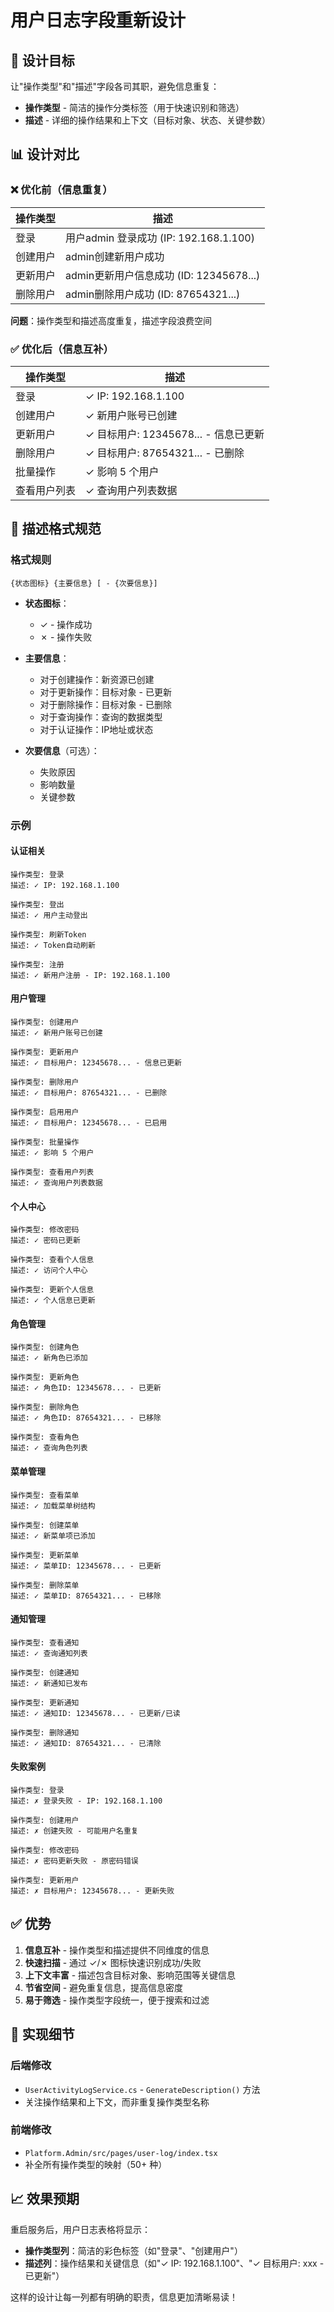 # 用户日志字段重新设计

## 🎯 设计目标

让"操作类型"和"描述"字段各司其职，避免信息重复：

- **操作类型** - 简洁的操作分类标签（用于快速识别和筛选）
- **描述** - 详细的操作结果和上下文（目标对象、状态、关键参数）

## 📊 设计对比

### ❌ 优化前（信息重复）

| 操作类型 | 描述 |
|---------|------|
| 登录 | 用户admin 登录成功 (IP: 192.168.1.100) |
| 创建用户 | admin创建新用户成功 |
| 更新用户 | admin更新用户信息成功 (ID: 12345678...) |
| 删除用户 | admin删除用户成功 (ID: 87654321...) |

**问题**：操作类型和描述高度重复，描述字段浪费空间

### ✅ 优化后（信息互补）

| 操作类型 | 描述 |
|---------|------|
| 登录 | ✓ IP: 192.168.1.100 |
| 创建用户 | ✓ 新用户账号已创建 |
| 更新用户 | ✓ 目标用户: 12345678... - 信息已更新 |
| 删除用户 | ✓ 目标用户: 87654321... - 已删除 |
| 批量操作 | ✓ 影响 5 个用户 |
| 查看用户列表 | ✓ 查询用户列表数据 |

## 🎨 描述格式规范

### 格式规则

```
{状态图标} {主要信息} [ - {次要信息}]
```

- **状态图标**：
  - ✓ - 操作成功
  - ✗ - 操作失败

- **主要信息**：
  - 对于创建操作：新资源已创建
  - 对于更新操作：目标对象 - 已更新
  - 对于删除操作：目标对象 - 已删除
  - 对于查询操作：查询的数据类型
  - 对于认证操作：IP地址或状态

- **次要信息**（可选）：
  - 失败原因
  - 影响数量
  - 关键参数

### 示例

#### 认证相关
```
操作类型: 登录
描述: ✓ IP: 192.168.1.100

操作类型: 登出
描述: ✓ 用户主动登出

操作类型: 刷新Token
描述: ✓ Token自动刷新

操作类型: 注册
描述: ✓ 新用户注册 - IP: 192.168.1.100
```

#### 用户管理
```
操作类型: 创建用户
描述: ✓ 新用户账号已创建

操作类型: 更新用户
描述: ✓ 目标用户: 12345678... - 信息已更新

操作类型: 删除用户
描述: ✓ 目标用户: 87654321... - 已删除

操作类型: 启用用户
描述: ✓ 目标用户: 12345678... - 已启用

操作类型: 批量操作
描述: ✓ 影响 5 个用户

操作类型: 查看用户列表
描述: ✓ 查询用户列表数据
```

#### 个人中心
```
操作类型: 修改密码
描述: ✓ 密码已更新

操作类型: 查看个人信息
描述: ✓ 访问个人中心

操作类型: 更新个人信息
描述: ✓ 个人信息已更新
```

#### 角色管理
```
操作类型: 创建角色
描述: ✓ 新角色已添加

操作类型: 更新角色
描述: ✓ 角色ID: 12345678... - 已更新

操作类型: 删除角色
描述: ✓ 角色ID: 87654321... - 已移除

操作类型: 查看角色
描述: ✓ 查询角色列表
```

#### 菜单管理
```
操作类型: 查看菜单
描述: ✓ 加载菜单树结构

操作类型: 创建菜单
描述: ✓ 新菜单项已添加

操作类型: 更新菜单
描述: ✓ 菜单ID: 12345678... - 已更新

操作类型: 删除菜单
描述: ✓ 菜单ID: 87654321... - 已移除
```

#### 通知管理
```
操作类型: 查看通知
描述: ✓ 查询通知列表

操作类型: 创建通知
描述: ✓ 新通知已发布

操作类型: 更新通知
描述: ✓ 通知ID: 12345678... - 已更新/已读

操作类型: 删除通知
描述: ✓ 通知ID: 87654321... - 已清除
```

#### 失败案例
```
操作类型: 登录
描述: ✗ 登录失败 - IP: 192.168.1.100

操作类型: 创建用户
描述: ✗ 创建失败 - 可能用户名重复

操作类型: 修改密码
描述: ✗ 密码更新失败 - 原密码错误

操作类型: 更新用户
描述: ✗ 目标用户: 12345678... - 更新失败
```

## ✅ 优势

1. **信息互补** - 操作类型和描述提供不同维度的信息
2. **快速扫描** - 通过 ✓/✗ 图标快速识别成功/失败
3. **上下文丰富** - 描述包含目标对象、影响范围等关键信息
4. **节省空间** - 避免重复信息，提高信息密度
5. **易于筛选** - 操作类型字段统一，便于搜索和过滤

## 🔧 实现细节

### 后端修改
- `UserActivityLogService.cs` - `GenerateDescription()` 方法
- 关注操作结果和上下文，而非重复操作类型名称

### 前端修改
- `Platform.Admin/src/pages/user-log/index.tsx`
- 补全所有操作类型的映射（50+ 种）

## 📈 效果预期

重启服务后，用户日志表格将显示：

- **操作类型列**：简洁的彩色标签（如"登录"、"创建用户"）
- **描述列**：操作结果和关键信息（如"✓ IP: 192.168.1.100"、"✓ 目标用户: xxx - 已更新"）

这样的设计让每一列都有明确的职责，信息更加清晰易读！

